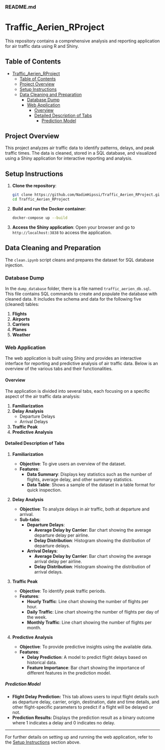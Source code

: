 ### README.md

# Traffic_Aerien_RProject

This repository contains a comprehensive analysis and reporting application for air traffic data using R and Shiny.

## Table of Contents
- [Traffic\_Aerien\_RProject](#traffic_aerien_rproject)
  - [Table of Contents](#table-of-contents)
  - [Project Overview](#project-overview)
  - [Setup Instructions](#setup-instructions)
  - [Data Cleaning and Preparation](#data-cleaning-and-preparation)
    - [Database Dump](#database-dump)
    - [Web Application](#web-application)
      - [Overview](#overview)
      - [Detailed Description of Tabs](#detailed-description-of-tabs)
        - [Prediction Model](#prediction-model)

## Project Overview

This project analyzes air traffic data to identify patterns, delays, and peak traffic times. The data is cleaned, stored in a SQL database, and visualized using a Shiny application for interactive reporting and analysis.

## Setup Instructions

1. **Clone the repository**:
    ```sh
    git clone https://github.com/NadimHipssi/Traffic_Aerien_RProject.git
    cd Traffic_Aerien_RProject
    ```

2. **Build and run the Docker container**:
    ```sh
    docker-compose up --build
    ```

3. **Access the Shiny application**:
    Open your browser and go to `http://localhost:3838` to access the application.

## Data Cleaning and Preparation

The `clean.ipynb` script cleans and prepares the dataset for SQL database injection.

### Database Dump

In the `dump_database` folder, there is a file named `traffic_aerien_db.sql`. This file contains SQL commands to create and populate the database with cleaned data. It includes the schema and data for the following five (cleaned) tables:

1. **Flights**
2. **Airports**
3. **Carriers**
4. **Planes**
5. **Weather**

### Web Application

The web application is built using Shiny and provides an interactive interface for reporting and predictive analysis of air traffic data. Below is an overview of the various tabs and their functionalities.

#### Overview

The application is divided into several tabs, each focusing on a specific aspect of the air traffic data analysis:

1. **Familiarization**
2. **Delay Analysis**
   - Departure Delays
   - Arrival Delays
3. **Traffic Peak**
4. **Predictive Analysis**

#### Detailed Description of Tabs

1. **Familiarization**

    - **Objective**: To give users an overview of the dataset.
    - **Features**:
        - **Data Summary**: Displays key statistics such as the number of flights, average delay, and other summary statistics.
        - **Data Table**: Shows a sample of the dataset in a table format for quick inspection.

2. **Delay Analysis**

    - **Objective**: To analyze delays in air traffic, both at departure and arrival.
    - **Sub-tabs**:
        - **Departure Delays**:
            - **Average Delay by Carrier**: Bar chart showing the average departure delay per airline.
            - **Delay Distribution**: Histogram showing the distribution of departure delays.
        - **Arrival Delays**:
            - **Average Delay by Carrier**: Bar chart showing the average arrival delay per airline.
            - **Delay Distribution**: Histogram showing the distribution of arrival delays.

3. **Traffic Peak**

    - **Objective**: To identify peak traffic periods.
    - **Features**:
        - **Hourly Traffic**: Line chart showing the number of flights per hour.
        - **Daily Traffic**: Line chart showing the number of flights per day of the week.
        - **Monthly Traffic**: Line chart showing the number of flights per month.

4. **Predictive Analysis**

    - **Objective**: To provide predictive insights using the available data.
    - **Features**:
        - **Delay Prediction**: A model to predict flight delays based on historical data.
        - **Feature Importance**: Bar chart showing the importance of different features in the prediction model.


##### Prediction Model

- **Flight Delay Prediction:** This tab allows users to input flight details such as departure delay, carrier, origin, destination, date and time details, and other flight-specific parameters to predict if a flight will be delayed or not.
- **Prediction Results:** Displays the prediction result as a binary outcome where 1 indicates a delay and 0 indicates no delay.


---

For further details on setting up and running the web application, refer to the [Setup Instructions](#setup-instructions) section above.



